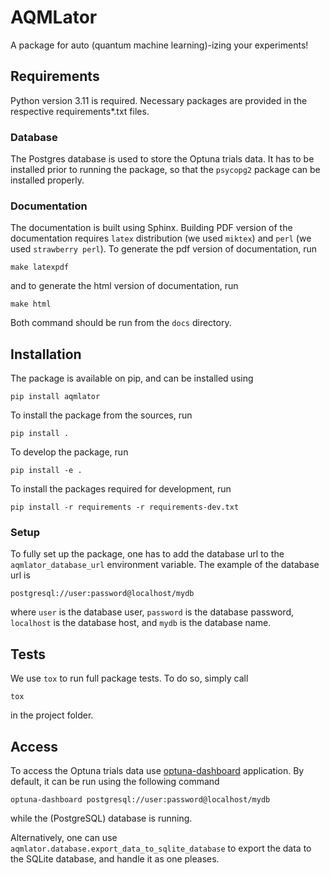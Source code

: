 # AQMLator

A package for auto (quantum machine learning)-izing your experiments!

## Requirements

Python version 3.11 is required. Necessary packages are provided in the respective
requirements*.txt files.

### Database

The Postgres database is used to store the Optuna trials data. It has to be 
installed prior to running the package, so that the `psycopg2` package can be
installed properly.

### Documentation

The documentation is built using Sphinx. Building PDF version of the documentation
requires `latex` distribution (we used `miktex`) and `perl` (we used `strawberry perl`).
To generate the pdf version of documentation, run

`make latexpdf`

and to generate the html version of documentation, run

`make html`

Both command should be run from the `docs` directory.

## Installation

The package is available on pip, and can be installed using

`pip install aqmlator`

To install the package from the sources, run

`pip install .`

To develop the package, run

`pip install -e .`

To install the packages required for development, run

`pip install -r requirements -r requirements-dev.txt`

### Setup

To fully set up the package, one has to add the database url to the
`aqmlator_database_url` environment variable. The example of the database url is

`postgresql://user:password@localhost/mydb`

where `user` is the database user, `password` is the database password, `localhost`
is the database host, and `mydb` is the database name.

## Tests

We use `tox` to run full package tests. To do so, simply call
```
tox
```
in the project folder.

## Access

To access the Optuna trials data use 
[optuna-dashboard](https://github.com/optuna/optuna-dashboard)
application. By default, it can be run using the following command

`optuna-dashboard postgresql://user:password@localhost/mydb`

while the (PostgreSQL) database is running.

Alternatively, one can use `aqmlator.database.export_data_to_sqlite_database` to export
the data to the SQLite database, and handle it as one pleases.
